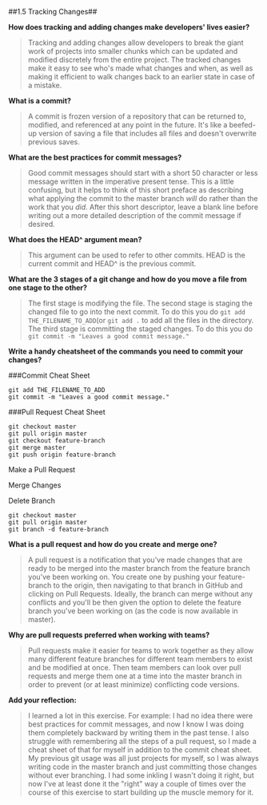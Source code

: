 ##1.5 Tracking Changes##

**How does tracking and adding changes make developers' lives easier?**

>Tracking and adding changes allow developers to break the giant work of projects into smaller chunks which can be updated and modified discretely from the entire project. The tracked changes make it easy to see who's made what changes and when, as well as making it efficient to walk changes back to an earlier state in case of a mistake.

**What is a commit?**

>A commit is frozen version of a repository that can be returned to, modified, and referenced at any point in the future. It's like a beefed-up version of saving a file that includes all files and doesn't overwrite previous saves. 

**What are the best practices for commit messages?**

>Good commit messages should start with a short 50 character or less message written in the imperative present tense. This is a little confusing, but it helps to think of this short preface as describing what applying the commit to the master branch *will* do rather than the work that you *did*. After this short descriptor, leave a blank line before writing out a more detailed description of the commit message if desired.

**What does the HEAD^ argument mean?**

>This argument can be used to refer to other commits. HEAD is the current commit and HEAD^ is the previous commit.

**What are the 3 stages of a git change and how do you move a file from one stage to the other?**

>The first stage is modifying the file. The second stage is staging the changed file to go into the next commit. To do this you do `git add THE_FILENAME_TO_ADD`(or `git add .` to add all the files in the directory. The third stage is committing the staged changes. To do this you do `git commit -m "Leaves a good commit message."`

**Write a handy cheatsheet of the commands you need to commit your changes?**

###Commit Cheat Sheet

```
git add THE_FILENAME_TO_ADD
git commit -m "Leaves a good commit message."
```

###Pull Request Cheat Sheet

```
git checkout master
git pull origin master
git checkout feature-branch
git merge master
git push origin feature-branch
```
Make a Pull Request

Merge Changes

Delete Branch
```
git checkout master
git pull origin master
git branch -d feature-branch
```

**What is a pull request and how do you create and merge one?**

>A pull request is a notification that you've made changes that are ready to be merged into the master branch from the feature branch you've been working on. You create one by pushing your feature-branch to the origin, then navigating to that branch in GitHub and clicking on Pull Requests. Ideally, the branch can merge without any conflicts and you'll be then given the option to delete the feature branch you've been working on (as the code is now available in master).

**Why are pull requests preferred when working with teams?**

>Pull requests make it easier for teams to work together as they allow many different feature branches for different team members to exist and be modified at once. Then team members can look over pull requests and merge them one at a time into the master branch in order to prevent (or at least minimize) conflicting code versions. 

**Add your reflection:**

>I learned a lot in this exercise. For example: I had no idea there were best practices for commit messages, and now I know I was doing them completely backward by writing them in the past tense. I also struggle with remembering all the steps of a pull request, so I made a cheat sheet of that for myself in addition to the commit cheat sheet. My previous git usage was all just projects for myself, so I was always writing code in the master branch and just committing those changes without ever branching. I had some inkling I wasn't doing it right, but now I've at least done it the "right" way a couple of times over the course of this exercise to start building up the muscle memory for it.
